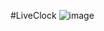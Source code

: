 #LiveClock
![image](https://user-images.githubusercontent.com/89327185/218944799-482efc9c-7316-4e4d-9da5-766dc8763a67.png)

